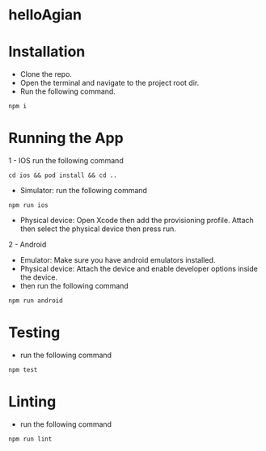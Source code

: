 # helloAgian

# Installation
- Clone the repo.
- Open the terminal and navigate to the project root dir.
- Run the following command.
```
npm i
```

# Running the App
1 - IOS
run the following command

```
cd ios && pod install && cd ..
``` 

- Simulator:
run the following command
```
npm run ios
``` 
- Physical device:
  Open Xcode then add the provisioning profile.
  Attach then select the physical device then press run.

2 - Android

- Emulator: 
  Make sure you have android emulators installed.
- Physical device:
  Attach the device and enable developer options inside the device.
- then run the following command

```
npm run android
```

# Testing
- run the following command
```
npm test
```


# Linting
- run the following command
```
npm run lint
```
